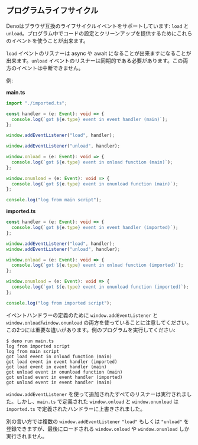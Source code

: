<!-- ## Program lifecycle -->
## プログラムライフサイクル

<!--
Deno supports browser compatible lifecycle events: `load` and `unload`. You can
use these events to provide setup and cleanup code in your program.
-->
Denoはブラウザ互換のライフサイクルイベントをサポートしています: `load` と `unload`。プログラム中でコードの設定とクリーンアップを提供するためにこれらのイベントを使うことが出来ます。

<!--
Listeners for `load` events can be asynchronous and will be awaited. Listeners
for `unload` events need to be synchronous. Both events cannot be cancelled.
-->
`load` イベントのリスナーは async や await になることが出来ますになることが出来ます。`unload` イベントのリスナーは同期的である必要があります。この両方のイベントは中断できません。

<!-- Example: -->
例:

**main.ts**

```ts
import "./imported.ts";

const handler = (e: Event): void => {
  console.log(`got ${e.type} event in event handler (main)`);
};

window.addEventListener("load", handler);

window.addEventListener("unload", handler);

window.onload = (e: Event): void => {
  console.log(`got ${e.type} event in onload function (main)`);
};

window.onunload = (e: Event): void => {
  console.log(`got ${e.type} event in onunload function (main)`);
};

console.log("log from main script");
```

**imported.ts**

```ts
const handler = (e: Event): void => {
  console.log(`got ${e.type} event in event handler (imported)`);
};

window.addEventListener("load", handler);
window.addEventListener("unload", handler);

window.onload = (e: Event): void => {
  console.log(`got ${e.type} event in onload function (imported)`);
};

window.onunload = (e: Event): void => {
  console.log(`got ${e.type} event in onunload function (imported)`);
};

console.log("log from imported script");
```

<!--
Note that you can use both `window.addEventListener` and
`window.onload`/`window.onunload` to define handlers for events. There is a
major difference between them, let's run the example:
-->
イベントハンドラーの定義のために `window.addEventListener` と `window.onload`/`window.onunload` の両方を使っていることに注意してください。この2つには重要な違いがあります。例のプログラムを実行してください:

```shell
$ deno run main.ts
log from imported script
log from main script
got load event in onload function (main)
got load event in event handler (imported)
got load event in event handler (main)
got unload event in onunload function (main)
got unload event in event handler (imported)
got unload event in event handler (main)
```

<!--
All listeners added using `window.addEventListener` were run, but
`window.onload` and `window.onunload` defined in `main.ts` overrode handlers
defined in `imported.ts`.
-->
`window.addEventListener` を使って追加されたすべてのリスナーは実行されました。しかし、`main.ts` で定義された `window.onload` と `window.onunload` は `imported.ts` で定義されたハンドラーに上書きされました。

<!--
In other words, you can register multiple `window.addEventListener` `"load"` or
`"unload"` events, but only the last loaded `window.onload` or `window.onunload`
events will be executed.
-->
別の言い方では複数の `window.addEventListener` `"load"` もしくは `"unload"` を登録できますが、最後にロードされる `window.onload` や `window.onunload` しか実行されません。
